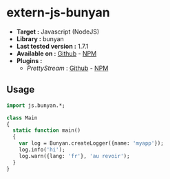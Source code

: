 # extern-js-bunyan

- **Target :** Javascript (NodeJS)
- **Library :** bunyan 
- **Last tested version :** 1.7.1
- **Available on :** [Github](https://github.com/trentm/node-bunyan) - [NPM](https://www.npmjs.com/package/bunyan)
- **Plugins :**
  - *PrettyStream* : [Github](https://github.com/mrrama/node-bunyan-prettystream) - [NPM](https://www.npmjs.com/package/bunyan-prettystream)

## Usage

```haxe
import js.bunyan.*;

class Main
{
  static function main()
  {
    var log = Bunyan.createLogger({name: 'myapp'});
    log.info('hi');
    log.warn({lang: 'fr'}, 'au revoir');
  }
}
```


